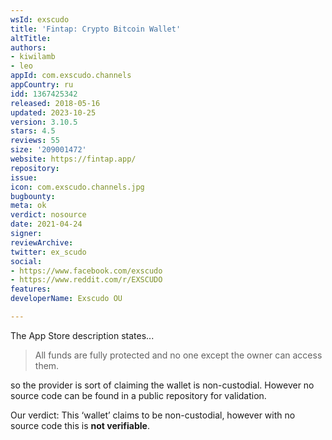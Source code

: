 ```yaml
---
wsId: exscudo
title: 'Fintap: Crypto Bitcoin Wallet'
altTitle: 
authors:
- kiwilamb
- leo
appId: com.exscudo.channels
appCountry: ru
idd: 1367425342
released: 2018-05-16
updated: 2023-10-25
version: 3.10.5
stars: 4.5
reviews: 55
size: '209001472'
website: https://fintap.app/
repository: 
issue: 
icon: com.exscudo.channels.jpg
bugbounty: 
meta: ok
verdict: nosource
date: 2021-04-24
signer: 
reviewArchive: 
twitter: ex_scudo
social:
- https://www.facebook.com/exscudo
- https://www.reddit.com/r/EXSCUDO
features: 
developerName: Exscudo OU

---
```


The App Store description states...

> All funds are fully protected and no one except the owner can access them.

so the provider is sort of claiming the wallet is non-custodial.
However no source code can be found in a public repository for validation.

Our verdict: This ‘wallet’ claims to be non-custodial, however with no source
code this is **not verifiable**.
